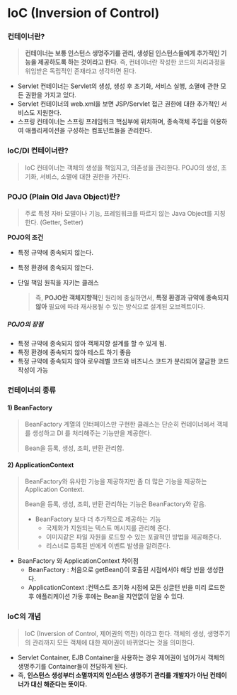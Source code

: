 # IoC (Inversion of Control)



### 컨테이너란?

> **컨테이너는 보통 인스턴스 생명주기를 관리, 생성된 인스턴스들에게 추가적인 기능을 제공하도록 하는 것이라고 한다**. 즉, 컨테이너란 작성한 코드의 처리과정을 위임받은 독립적인 존재라고 생각하면 된다.

* Servlet 컨테이너는 Servlet의 생성, 생성 후 초기화, 서비스 실행, 소멸에 관한 모든 권한을 가지고 있다.
* Servlet 컨테이너의 web.xml을 보면 JSP/Servlet 접근 권한에 대한 추가적인 서비스도 지원한다.
* 스프링 컨테이너는 스프링 프레임워크 핵심부에 위치하며, 종속객체 주입을 이용하여 애플리케이션을 구성하는 컴포넌트들을 관리한다.

### IoC/DI 컨테이너란?

> IoC 컨테이너는 객체의 생성을 책임지고, 의존성을 관리한다. POJO의 생성, 초기화, 서비스, 소멸에 대한 권한을 가진다.



### POJO (Plain Old Java Object)란?

> 주로 특정 자바 모델이나 기능, 프레임워크를 따르지 않는 Java Object를 지칭한다. (Getter, Setter)

**POJO의 조건**

- 특정 규약에 종속되지 않는다.

- 특정 환경에 종속되지 않는다.

- 단일 책임 원칙을 지키는 클래스

  >  즉, **POJO란 객체지향적**인 원리에 충실하면서, **특정 환경과 규약에 종속되지 않아** 필요에 따라 재사용될 수 있는 방식으로 설계된 오브젝트이다.

##### POJO의 장점

* 특정 규약에 종속되지 않아 객체지향 설계를 할 수 있게 됨.
* 특정 환경에 종속되지 않아 테스트 하기 좋음
* 특정 규약에 종속되지 않아 로우레벨 코드와 비즈니스 코드가 분리되어 깔금한 코드 작성이 가능



### 컨테이너의 종류

#### 1) BeanFactory

> BeanFactory 계열의 인터페이스만 구현한 클래스는 단순히 컨테이너에서 객체를 생성하고 DI 를 처리해주는 기능만을 제공한다.
>
> Bean을 등록, 생성, 조회, 반환 관리함.

#### 2) ApplicationContext

> BeanFactory와 유사한 기능을 제공하지만 좀 더 많은 기능을 제공하는 Application Context.
>
> Bean을 등록, 생성, 조회, 반환 관리하는 기능은 BeanFactory와 같음.
>
> * BeanFactory 보다 더 추가적으로 제공하는 기능
>   * 국제화가 지원되는 텍스트 메시지를 관리해 준다.
>   * 이미지같은 파일 자원을 로드할 수 있는 포괄적인 방법을 제공해준다.
>   * 리스너로 등록된 빈에게 이벤트 발생을 알려준다.

* BeanFactory 와 ApplicationContext 차이점
  * BeanFactory : 처음으로 getBean()이 호출된 시점에서야 해당 빈을 생성한다.
  * ApplicationContext :컨텍스트 초기화 시점에 모든 싱글턴 빈을 미리 로드한 후 애플리케이션 가동 후에는 Bean을 지연없이 얻을 수 있다.



### IoC의 개념

> IoC (Inversion of Control, 제어권의 역전) 이라고 한다.
> 객체의 생성, 생명주기의 관리까지 모든 객체에 대한 제어권이 바뀌었다는 것을 의미한다.

* Servlet Container, EJB Container을 사용하는 경우 제어권이 넘어가서 객체의 생명주기를 Container들이 전담하게 된다. 
* 즉, **인스턴스 생성부터 소멸까지의 인스턴스 생명주기 관리를 개발자가 아닌 컨테이너가 대신 해준다는 뜻이다.** 